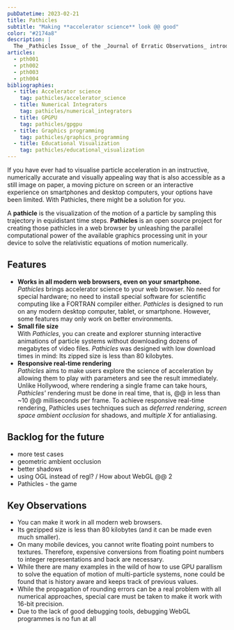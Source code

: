 ```yaml
---
pubDatetime: 2023-02-21
title: Pathicles
subtitle: "Making **accelerator science** look @@ good"
color: "#2174a8"
description: |
  The _Pathicles Issue_ of the _Journal of Erratic Observations_ introduces an open-source visualization framework for the movement of charged particles in electromagnetic fields.
articles:
  - pth001
  - pth002
  - pth003
  - pth004
bibliographies:
  - title: Accelerator science
    tag: pathicles/accelerator_science
  - title: Numerical Integrators
    tag: pathicles/numerical_integrators
  - title: GPGPU
    tag: pathicles/gpgpu
  - title: Graphics programming
    tag: pathicles/graphics_programming
  - title: Educational Visualization
    tag: pathicles/educational_visualization
---
```


If you have ever had to visualise particle acceleration in an instructive, numerically accurate and visually appealing way that is also accessible as a still image on paper, a moving picture on screen or an interactive experience on smartphones and desktop computers, your options have been limited. With Pathicles, there might be a solution for you.

A **pathicle** is the visualization of the motion of a particle by sampling this trajectory in equidistant time steps. **Pathicles** is an open source project for creating those pathicles in a web browser by unleashing the parallel computational power of the available graphics processing unit in your device to solve the relativistic equations of motion numerically.

## Features

- **Works in all modern web browsers, even on your smartphone.** _Pathicles_ brings accelerator science to your web browser. No need for special hardware; no need to install special software for scientific computing like a FORTRAN compiler either. _Pathicles_ is designed to run on any modern desktop computer, tablet, or smartphone. However, some features may only work on better environments.
- **Small file size**<br>With _Pathicles_, you can create and explorer stunning interactive animations of particle systems without downloading dozens of megabytes of video files. _Pathicles_ was designed with low download times in mind: Its zipped size is less than 80 kilobytes.
- **Responsive real-time rendering**<br>_Pathicles_ aims to make users explore the science of acceleration by allowing them to play with parameters and see the result immediately. Unlike Hollywood, where rendering a single frame can take hours, _Pathicles'_ rendering must be done in real time, that is, @@ in less than \~10 @@ milliseconds per frame. To achieve responsive real-time rendering, Pathicles uses techniques such as _deferred rendering_, _screen space ambient occlusion_ for shadows, and _multiple X_ for antialiasing.

## Backlog for the future

- more test cases
- geometric ambient occlusion
- better shadows
- using OGL instead of regl? / How about WebGL @@ 2
- Pathicles - the game

## Key Observations

- You can make it work in all modern web browsers.
- Its gezipped size is less than 80 kilobytes (and it can be made even much smaller).
- On many mobile devices, you cannot write floating point numbers to textures. Therefore, expensive conversions from floating point numbers to integer representations and back are necessary.
- While there are many examples in the wild of how to use GPU parallism to solve the equation of motion of multi-particle systems, none could be found that is history aware and keeps track of previous values.
- While the propagation of rounding errors can be a real problem with all numerical approaches, special care must be taken to make it work with 16-bit precision.
- Due to the lack of good debugging tools, debugging WebGL programmes is no fun at all
